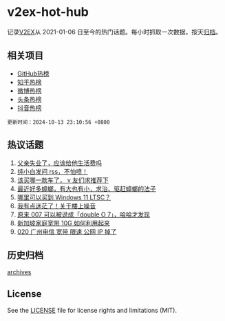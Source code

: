 # v2ex-hot-hub

 记录[V2EX](https://www.v2ex.com/)从 2021-01-06 日至今的热门话题。每小时抓取一次数据，按天[归档](archives)。
 
 ## 相关项目

- [GitHub热榜](https://github.com/lonnyzhang423/github-hot-hub)
- [知乎热榜](https://github.com/lonnyzhang423/zhihu-hot-hub)
- [微博热榜](https://github.com/lonnyzhang423/weibo-hot-hub)
- [头条热榜](https://github.com/lonnyzhang423/toutiao-hot-hub)
- [抖音热榜](https://github.com/lonnyzhang423/douyin-hot-hub)


 `更新时间：2024-10-13 23:10:56 +0800`

## 热议话题

1. [父亲失业了，应该给他生活费吗](https://www.v2ex.com/t/1079724)
1. [纯小白发问 rss，不怕喷！](https://www.v2ex.com/t/1079745)
1. [该买哪一款车了， v 友们求推荐下](https://www.v2ex.com/t/1079746)
1. [最近好多蟑螂，有大也有小，求治、驱赶蟑螂的法子](https://www.v2ex.com/t/1079764)
1. [哪里可以买到 Windows 11 LTSC？](https://www.v2ex.com/t/1079824)
1. [我有点迷茫了！关于楼上噪音](https://www.v2ex.com/t/1079781)
1. [原来 007 可以被说成「double O 7」，哈哈才发现](https://www.v2ex.com/t/1079747)
1. [新加坡家庭宽带 10G 如何利用起来](https://www.v2ex.com/t/1079730)
1. [020 广州电信 宽带 限速 公网 IP 掉了](https://www.v2ex.com/t/1079783)

## 历史归档

[archives](archives)

## License

See the [LICENSE](LICENSE) file for license rights and limitations (MIT).
